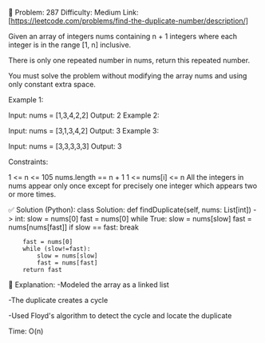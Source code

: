 🧠 Problem: 287 Difficulty: Medium Link: [https://leetcode.com/problems/find-the-duplicate-number/description/]

Given an array of integers nums containing n + 1 integers where each integer is in the range [1, n] inclusive.

There is only one repeated number in nums, return this repeated number.

You must solve the problem without modifying the array nums and using only constant extra space.

 

Example 1:

Input: nums = [1,3,4,2,2]
Output: 2
Example 2:

Input: nums = [3,1,3,4,2]
Output: 3
Example 3:

Input: nums = [3,3,3,3,3]
Output: 3
 

Constraints:

1 <= n <= 105
nums.length == n + 1
1 <= nums[i] <= n
All the integers in nums appear only once except for precisely one integer which appears two or more times.

✅ Solution (Python):
class Solution:
    def findDuplicate(self, nums: List[int]) -> int:
        slow = nums[0]
        fast = nums[0]
        while True:
            slow = nums[slow]
            fast = nums[nums[fast]]
            if slow == fast:
                break
        
        fast = nums[0]
        while (slow!=fast):
            slow = nums[slow]
            fast = nums[fast]
        return fast
        
🧠 Explanation: 
-Modeled the array as a linked list

-The duplicate creates a cycle

-Used Floyd's algorithm to detect the cycle and locate the duplicate

Time: O(n)

